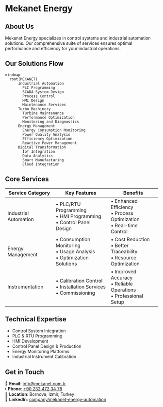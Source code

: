 # Mekanet Energy

## About Us

Mekanet Energy specializes in control systems and industrial automation solutions. Our comprehensive suite of services ensures optimal performance and efficiency for your industrial operations.

## Our Solutions Flow

```mermaid
mindmap
  root(MEKANET)
      Industrial Automation
        PLC Programming
        SCADA System Design
        Process Control
        HMI Design
        Maintenance Services
      Turbo Machinery
        Turbine Maintenance
        Performance Optimization
        Monitoring and Diagnostics
      Energy Management
        Energy Consumption Monitoring
        Power Quality Analysis
        Efficiency Optimization
        Reactive Power Management
      Digital Transformation
        IoT Integration
        Data Analytics
        Smart Manufacturing
        Cloud Integration

```

## Core Services

| Service Category      | Key Features                                                             | Benefits                                                               |
| --------------------- | ------------------------------------------------------------------------ | ---------------------------------------------------------------------- |
| Industrial Automation | • PLC/RTU Programming<br>• HMI Programming<br>• Control Panel Design     | • Enhanced Efficiency<br>• Process Optimization<br>• Real-time Control |
| Energy Management     | • Consumption Monitoring<br>• Usage Analysis<br>• Optimization Solutions | • Cost Reduction<br>• Better Traceability<br>• Resource Optimization   |
| Instrumentation       | • Calibration Control<br>• Installation Services<br>• Commissioning      | • Improved Accuracy<br>• Reliable Operations<br>• Professional Setup   |

## Technical Expertise

- Control System Integration
- PLC & RTU Programming
- HMI Development
- Control Panel Design & Production
- Energy Monitoring Platforms
- Industrial Instrument Calibration

## Get in Touch

📧 **Email**: [info@mekanet.com.tr](mailto:info@mekanet.com.tr)  
📞 **Phone**: [+90 232 472 34 78](tel:+902324723478)  
📍 **Location**: Bornova, Izmir, Turkey  
💼 **LinkedIn**: [company/mekanet-energy-automation](https://www.linkedin.com/company/mekanet-energy-automation/)
